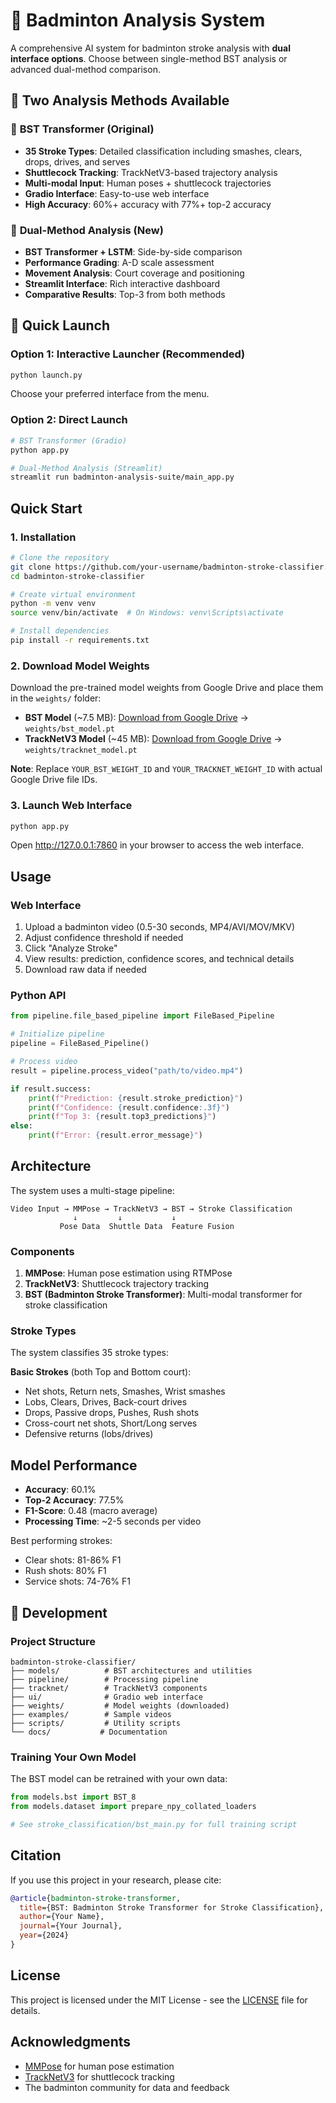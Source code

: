 # 🏸 Badminton Analysis System

A comprehensive AI system for badminton stroke analysis with **dual interface options**. Choose between single-method BST analysis or advanced dual-method comparison.

## 🎯 Two Analysis Methods Available

### 🤖 **BST Transformer** (Original)
- **35 Stroke Types**: Detailed classification including smashes, clears, drops, drives, and serves
- **Shuttlecock Tracking**: TrackNetV3-based trajectory analysis
- **Multi-modal Input**: Human poses + shuttlecock trajectories
- **Gradio Interface**: Easy-to-use web interface
- **High Accuracy**: 60%+ accuracy with 77%+ top-2 accuracy

### 🧠 **Dual-Method Analysis** (New)
- **BST Transformer + LSTM**: Side-by-side comparison
- **Performance Grading**: A-D scale assessment
- **Movement Analysis**: Court coverage and positioning
- **Streamlit Interface**: Rich interactive dashboard
- **Comparative Results**: Top-3 from both methods

## 🚀 Quick Launch

### Option 1: Interactive Launcher (Recommended)
```bash
python launch.py
```
Choose your preferred interface from the menu.

### Option 2: Direct Launch
```bash
# BST Transformer (Gradio)
python app.py

# Dual-Method Analysis (Streamlit)
streamlit run badminton-analysis-suite/main_app.py
```

## Quick Start

### 1. Installation

```bash
# Clone the repository
git clone https://github.com/your-username/badminton-stroke-classifier.git
cd badminton-stroke-classifier

# Create virtual environment
python -m venv venv
source venv/bin/activate  # On Windows: venv\Scripts\activate

# Install dependencies
pip install -r requirements.txt
```

### 2. Download Model Weights

Download the pre-trained model weights from Google Drive and place them in the `weights/` folder:

- **BST Model** (~7.5 MB): [Download from Google Drive](https://drive.google.com/drive/folders/1jTlfcXD50FtxcMNjoY_UxEvoInzm8F66) → `weights/bst_model.pt`
- **TrackNetV3 Model** (~45 MB): [Download from Google Drive](https://drive.google.com/drive/folders/1jTlfcXD50FtxcMNjoY_UxEvoInzm8F66) → `weights/tracknet_model.pt`

**Note**: Replace `YOUR_BST_WEIGHT_ID` and `YOUR_TRACKNET_WEIGHT_ID` with actual Google Drive file IDs.

### 3. Launch Web Interface

```bash
python app.py
```

Open http://127.0.0.1:7860 in your browser to access the web interface.

## Usage

### Web Interface
1. Upload a badminton video (0.5-30 seconds, MP4/AVI/MOV/MKV)
2. Adjust confidence threshold if needed
3. Click "Analyze Stroke"
4. View results: prediction, confidence scores, and technical details
5. Download raw data if needed

### Python API
```python
from pipeline.file_based_pipeline import FileBased_Pipeline

# Initialize pipeline
pipeline = FileBased_Pipeline()

# Process video
result = pipeline.process_video("path/to/video.mp4")

if result.success:
    print(f"Prediction: {result.stroke_prediction}")
    print(f"Confidence: {result.confidence:.3f}")
    print(f"Top 3: {result.top3_predictions}")
else:
    print(f"Error: {result.error_message}")
```

## Architecture

The system uses a multi-stage pipeline:

```
Video Input → MMPose → TrackNetV3 → BST → Stroke Classification
              ↓         ↓           ↓
           Pose Data  Shuttle Data  Feature Fusion
```

### Components

1. **MMPose**: Human pose estimation using RTMPose
2. **TrackNetV3**: Shuttlecock trajectory tracking
3. **BST (Badminton Stroke Transformer)**: Multi-modal transformer for stroke classification

### Stroke Types

The system classifies 35 stroke types:

**Basic Strokes** (both Top and Bottom court):
- Net shots, Return nets, Smashes, Wrist smashes
- Lobs, Clears, Drives, Back-court drives
- Drops, Passive drops, Pushes, Rush shots
- Cross-court net shots, Short/Long serves
- Defensive returns (lobs/drives)

## Model Performance

- **Accuracy**: 60.1%
- **Top-2 Accuracy**: 77.5%
- **F1-Score**: 0.48 (macro average)
- **Processing Time**: ~2-5 seconds per video

Best performing strokes:
- Clear shots: 81-86% F1
- Rush shots: 80% F1
- Service shots: 74-76% F1

## 🔧 Development

### Project Structure
```
badminton-stroke-classifier/
├── models/          # BST architectures and utilities
├── pipeline/        # Processing pipeline
├── tracknet/        # TrackNetV3 components
├── ui/              # Gradio web interface
├── weights/         # Model weights (downloaded)
├── examples/        # Sample videos
├── scripts/         # Utility scripts
└── docs/           # Documentation
```

### Training Your Own Model

The BST model can be retrained with your own data:

```python
from models.bst import BST_8
from models.dataset import prepare_npy_collated_loaders

# See stroke_classification/bst_main.py for full training script
```

## Citation

If you use this project in your research, please cite:

```bibtex
@article{badminton-stroke-transformer,
  title={BST: Badminton Stroke Transformer for Stroke Classification},
  author={Your Name},
  journal={Your Journal},
  year={2024}
}
```

## License

This project is licensed under the MIT License - see the [LICENSE](LICENSE) file for details.


## Acknowledgments

- [MMPose](https://github.com/open-mmlab/mmpose) for human pose estimation
- [TrackNetV3](https://github.com/alenzenx/TracknetV3) for shuttlecock tracking
- The badminton community for data and feedback